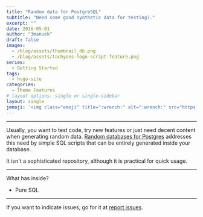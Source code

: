 ```yaml
---
title: "Random data for PostgreSQL"
subtitle: "Need some good synthetic data for testing?."
excerpt: ""
date: 2016-05-01
author: "3manuek"
draft: false
images:
  - /blog/assets/thumbnail_db.png
  - /blog/assets/tachyons-logo-script-feature.png
series:
  - Getting Started
tags:
  - hugo-site
categories:
  - Theme Features
# layout options: single or single-sidebar
layout: single
jemoji: '<img class="emoji" title=":wrench:" alt=":wrench:" src="https://assets-cdn.github.com/images/icons/emoji/unicode/1f527.png" height="20" width="20" align="absmiddle">'
---
```


<!-- ![Tachyons Logo Script](/blog/assets/tachyons-logo-script-feature.png)

## [Tachyons](http://tachyons.io) is a design system that allows you to design gorgeous interfaces in the browser with little effort. -->

---

Usually, you want to test code, try new features or just need decent content when
generating random data. [Random databases for Postgres][1] addresses this need by
simple SQL scripts that can be entirely generated inside your database.

It isn't a sophisticated repository, although it is practical for quick usage.

---

What has inside?

- Pure SQL

---

If you want to indicate issues, go for it at [report issues][2].

[1]: https://github.com/3manuek/Random-database-for-Postgres
[2]: https://github.com/3manuek/Random-database-for-Postgres/issues

